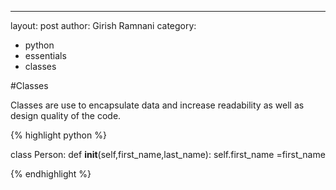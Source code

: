 ---
layout: post
author: Girish Ramnani
category:
 - python
 - essentials
 - classes


#Classes

Classes are use to encapsulate data and increase readability as well as design quality of the code.

{% highlight python %}

class Person:
    def __init__(self,first_name,last_name):
        self.first_name =first_name


{% endhighlight %}